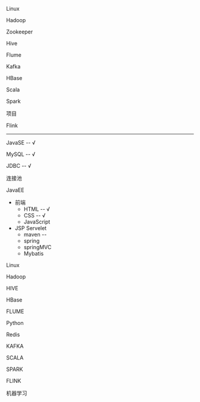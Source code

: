 Linux

Hadoop

Zookeeper

Hive

Flume

Kafka

HBase

Scala

Spark

项目

Flink



---



JavaSE -- √

MySQL -- √

JDBC -- √

连接池

JavaEE

- 前端
    - HTML -- √
    - CSS -- √
    - JavaScript
- JSP Servelet
  - maven -- 
  - spring
  - springMVC
  - Mybatis

Linux

Hadoop

HIVE

HBase

FLUME

Python

Redis

KAFKA

SCALA

SPARK

FLINK

机器学习